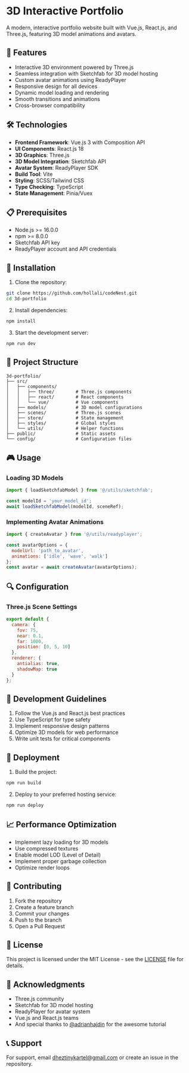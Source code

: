 # 3D Interactive Portfolio

A modern, interactive portfolio website built with Vue.js, React.js, and Three.js, featuring 3D model animations and avatars.

## 🚀 Features

- Interactive 3D environment powered by Three.js
- Seamless integration with Sketchfab for 3D model hosting
- Custom avatar animations using ReadyPlayer
- Responsive design for all devices
- Dynamic model loading and rendering
- Smooth transitions and animations
- Cross-browser compatibility

## 🛠️ Technologies

- **Frontend Framework**: Vue.js 3 with Composition API
- **UI Components**: React.js 18
- **3D Graphics**: Three.js
- **3D Model Integration**: Sketchfab API
- **Avatar System**: ReadyPlayer SDK
- **Build Tool**: Vite
- **Styling**: SCSS/Tailwind CSS
- **Type Checking**: TypeScript
- **State Management**: Pinia/Vuex

## 📋 Prerequisites

- Node.js >= 16.0.0
- npm >= 8.0.0
- Sketchfab API key
- ReadyPlayer account and API credentials

## 🔧 Installation

1. Clone the repository:
```bash
git clone https://github.com/hollali/codeNest.git
cd 3d-portfolio
```

2. Install dependencies:
```bash
npm install
```

3. Start the development server:
```bash
npm run dev
```

## 📁 Project Structure

```
3d-portfolio/
├── src/
│   ├── components/
│   │   ├── three/        # Three.js components
│   │   ├── react/        # React components
│   │   └── vue/          # Vue components
│   ├── models/           # 3D model configurations
│   ├── scenes/           # Three.js scenes
│   ├── store/            # State management
│   ├── styles/           # Global styles
│   └── utils/            # Helper functions
├── public/               # Static assets
└── config/               # Configuration files
```

## 🎮 Usage

### Loading 3D Models

```javascript
import { loadSketchfabModel } from '@/utils/sketchfab';

const modelId = 'your_model_id';
await loadSketchfabModel(modelId, sceneRef);
```

### Implementing Avatar Animations

```javascript
import { createAvatar } from '@/utils/readyplayer';

const avatarOptions = {
  modelUrl: 'path_to_avatar',
  animations: ['idle', 'wave', 'walk']
};
const avatar = await createAvatar(avatarOptions);
```

## 🔍 Configuration

### Three.js Scene Settings

```javascript
export default {
  camera: {
    fov: 75,
    near: 0.1,
    far: 1000,
    position: [0, 5, 10]
  },
  renderer: {
    antialias: true,
    shadowMap: true
  }
};
```

## 📝 Development Guidelines

1. Follow the Vue.js and React.js best practices
2. Use TypeScript for type safety
3. Implement responsive design patterns
4. Optimize 3D models for web performance
5. Write unit tests for critical components

## 🚀 Deployment

1. Build the project:
```bash
npm run build
```

2. Deploy to your preferred hosting service:
```bash
npm run deploy
```

## 📈 Performance Optimization

- Implement lazy loading for 3D models
- Use compressed textures
- Enable model LOD (Level of Detail)
- Implement proper garbage collection
- Optimize render loops

## 🤝 Contributing

1. Fork the repository
2. Create a feature branch
3. Commit your changes
4. Push to the branch
5. Open a Pull Request

## 📄 License

This project is licensed under the MIT License - see the [LICENSE](LICENSE) file for details.

## 🙏 Acknowledgments

- Three.js community
- Sketchfab for 3D model hosting
- ReadyPlayer for avatar system
- Vue.js and React.js teams
- And special thanks to [@adrianhajdin](https://github.com/adrianhajdin) for the awesome tutorial

## 📞 Support

For support, email dheztinykartel@gmail.com or create an issue in the repository.